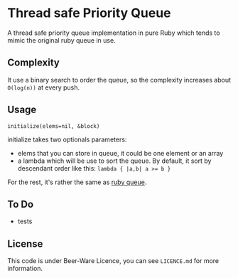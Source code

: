 # Thread safe Priority Queue

A thread safe priority queue implementation in pure Ruby which tends to mimic the original ruby queue in use.

## Complexity

It use a binary search to order the queue, so the complexity increases about `O(log(n))` at every push.

## Usage

```
initialize(elems=nil, &block)
```

initialize takes two optionals parameters:
- elems that you can store in queue, it could be one element or an array
- a lambda which will be use to sort the queue. By default, it sort by descendant order like this:
`lambda { |a,b| a >= b }`

For the rest, it's rather the same as [ruby queue](http://ruby-doc.org/core-2.2.0/Queue.html).

## To Do

- tests

## License

This code is under Beer-Ware Licence, you can see `LICENCE.md` for more information.
